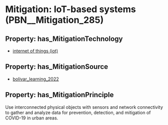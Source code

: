# Mitigation: __IoT-based systems__ (PBN__Mitigation_285)

## Property: has_MitigationTechnology

* [internet of things (iot)](../Technology/PBN__Technology_1710)

## Property: has_MitigationSource

* [bolivar_learning_2022](../Article/PBN__Article_177)

## Property: has_MitigationPrinciple

Use interconnected physical objects with sensors and network connectivity to gather and analyze data for prevention, detection, and mitigation of COVID-19 in urban areas.

